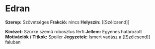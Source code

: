 # Edran

**Szerep:** Szövetséges 
**Frakció:** nincs
**Helyszín:** [[Szélcsend]]

**Kinézet:**  Szürke szemű robosztus férfi
**Jellem:**  Egyenes határozott
**Motivációk / Titkok:** Spoiler
**Jegyzetek:**  Ismert vadász a [[Szélcsend]] faluban
